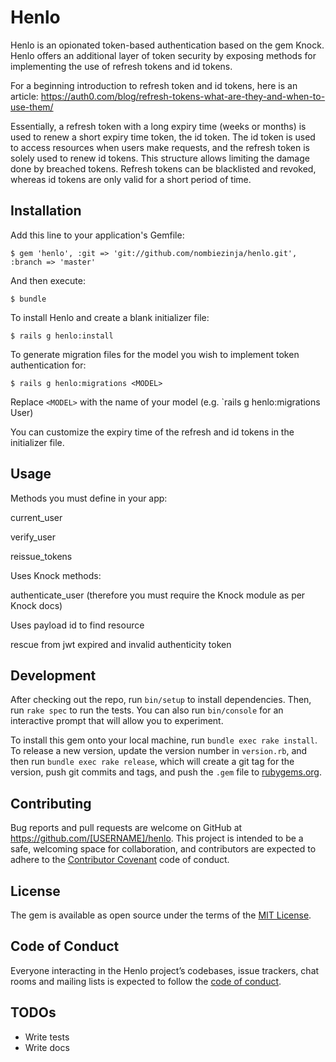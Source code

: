 # Henlo

Henlo is an opionated token-based authentication based on the gem Knock. Henlo offers an additional layer of token security by exposing methods for implementing the use of refresh tokens and id tokens. 

For a beginning introduction to refresh token and id tokens, here is an article: 
https://auth0.com/blog/refresh-tokens-what-are-they-and-when-to-use-them/

Essentially, a refresh token with a long expiry time (weeks or months) is used to renew a short expiry time token, the id token. The id token is used to access resources when users make requests, and the refresh token is solely used to renew id tokens. This structure allows limiting the damage done by breached tokens. Refresh tokens can be blacklisted and revoked, whereas id tokens are only valid for a short period of time. 

## Installation

Add this line to your application's Gemfile:

    $ gem 'henlo', :git => 'git://github.com/nombiezinja/henlo.git', :branch => 'master'

And then execute:

    $ bundle

To install Henlo and create a blank initializer file:

    $ rails g henlo:install

To generate migration files for the model you wish to implement token authentication for: 

    $ rails g henlo:migrations <MODEL>

Replace `<MODEL>` with the name of your model (e.g. `rails g henlo:migrations User)

You can customize the expiry time of the refresh and id tokens in the initializer file.

## Usage




Methods you must define in your app:

current_user 

verify_user

reissue_tokens

Uses Knock methods:

authenticate_user (therefore you must require the Knock module as per Knock docs)

Uses payload id to find resource

rescue from jwt expired and invalid authenticity token

## Development

After checking out the repo, run `bin/setup` to install dependencies. Then, run `rake spec` to run the tests. You can also run `bin/console` for an interactive prompt that will allow you to experiment.

To install this gem onto your local machine, run `bundle exec rake install`. To release a new version, update the version number in `version.rb`, and then run `bundle exec rake release`, which will create a git tag for the version, push git commits and tags, and push the `.gem` file to [rubygems.org](https://rubygems.org).

## Contributing

Bug reports and pull requests are welcome on GitHub at https://github.com/[USERNAME]/henlo. This project is intended to be a safe, welcoming space for collaboration, and contributors are expected to adhere to the [Contributor Covenant](http://contributor-covenant.org) code of conduct.

## License

The gem is available as open source under the terms of the [MIT License](http://opensource.org/licenses/MIT).

## Code of Conduct

Everyone interacting in the Henlo project’s codebases, issue trackers, chat rooms and mailing lists is expected to follow the [code of conduct](https://github.com/[USERNAME]/henlo/blob/master/CODE_OF_CONDUCT.md).


## TODOs

* Write tests
* Write docs